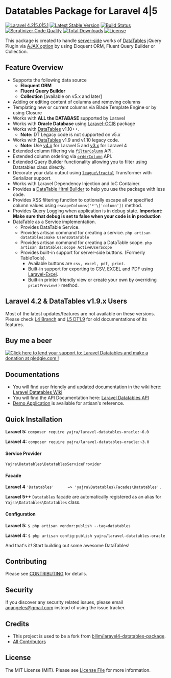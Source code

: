 # Datatables Package for Laravel 4|5

[![Laravel 4.2|5.0|5.1](https://img.shields.io/badge/Laravel-4.2|5.0|5.1-orange.svg)](http://laravel.com)
[![Latest Stable Version](https://poser.pugx.org/yajra/laravel-datatables-oracle/v/stable)](https://packagist.org/packages/yajra/laravel-datatables-oracle)
[![Build Status](https://travis-ci.org/yajra/laravel-datatables.svg?branch=master)](https://travis-ci.org/yajra/laravel-datatables)
[![Scrutinizer Code Quality](https://scrutinizer-ci.com/g/yajra/laravel-datatables/badges/quality-score.png?b=master)](https://scrutinizer-ci.com/g/yajra/laravel-datatables/?branch=master)
[![Total Downloads](https://poser.pugx.org/yajra/laravel-datatables-oracle/downloads)](https://packagist.org/packages/yajra/laravel-datatables-oracle)
[![License](https://poser.pugx.org/yajra/laravel-datatables-oracle/license)](https://packagist.org/packages/yajra/laravel-datatables-oracle)

This package is created to handle [server-side](https://www.datatables.net/manual/server-side) works of [DataTables](http://datatables.net) jQuery Plugin via [AJAX option](https://datatables.net/reference/option/ajax) by using Eloquent ORM, Fluent Query Builder or Collection.

## Feature Overview
- Supports the following data source
    - **Eloquent ORM**
    - **Fluent Query Builder**
    - **Collection** [available on v5.x and later]
- Adding or editing content of columns and removing columns
- Templating new or current columns via Blade Template Engine or by using Closure
- Works with **ALL the DATABASE** supported by Laravel
- Works with **Oracle Database** using [Laravel-OCI8](https://github.com/yajra/laravel-oci8) package
- Works with [DataTables](http://datatables.net) v1.10++.
    - **Note:** DT Legacy code is not supported on v5.x
- Works with [DataTables](http://datatables.net) v1.9 and v1.10 legacy code.
    - **Note:** Use [v4.x](https://github.com/yajra/laravel-datatables-oracle/tree/v4.3.2) for Laravel 5 and [v3.x](https://github.com/yajra/laravel-datatables-oracle/tree/L4) for Laravel 4
- Extended column filtering via [`filterColumn`](http://yajra.github.io/laravel-datatables/api/source-class-yajra.Datatables.Engines.BaseEngine.html#489-503) API.
- Extended column ordering via [`orderColumn`](http://yajra.github.io/laravel-datatables/api/source-class-yajra.Datatables.Engines.BaseEngine.html#505-519) API.
- Extended Query Builder functionality allowing you to filter using Datatables class directly.
- Decorate your data output using [`league\fractal`](https://github.com/thephpleague/fractal) Transformer with Serializer support.
- Works with Laravel Dependency Injection and IoC Container.
- Provides a [DataTable Html Builder](http://datatables.yajrabox.com/html) to help you use the package with less code.
- Provides XSS filtering function to optionally escape all or specified column values using `escapeColumns('*'\['column'])` method.
- Provides Query Logging when application is in debug state. **Important: Make sure that debug is set to false when your code is in production**
- DataTable as a Service implementation.
    - Provides DataTable Service.
    - Provides artisan command for creating a service. `php artisan datatables:make UsersDataTable`
    - Provides artisan command for creating a DataTable scope. `php artisan datatables:scope ActiveUserScope`
    - Provides built-in support for server-side buttons. (Formerly TableTools).
        - Available buttons are `csv, excel, pdf, print`.
        - Built-in support for exporting to CSV, EXCEL and PDF using [Laravel-Excel](https://github.com/Maatwebsite/Laravel-Excel).
        - Built-in printer friendly view or create your own by overriding `printPreview()` method.

## Laravel 4.2 & DataTables v1.9.x Users
Most of the latest updates/features are not available on these versions. Please check [L4 Branch](https://github.com/yajra/laravel-datatables/tree/L4) and [L5 DT1.9](https://github.com/yajra/laravel-datatables/tree/L5-DT1.9) for old documentations of its features.

## Buy me a beer
<a href='https://pledgie.com/campaigns/29515'><img alt='Click here to lend your support to: Laravel Datatables and make a donation at pledgie.com !' src='https://pledgie.com/campaigns/29515.png?skin_name=chrome' border='0' ></a>

## Documentations
- You will find user friendly and updated documentation in the wiki here: [Laravel Datatables Wiki](https://github.com/yajra/laravel-datatables/wiki)
- You will find the API Documentation here: [Laravel Datatables API](http://yajra.github.io/laravel-datatables/api/)
- [Demo Application](http://datatables.yajrabox.com) is available for artisan's reference.

## Quick Installation
**Laravel 5:** `composer require yajra/laravel-datatables-oracle:~6.0`

**Laravel 4:** `composer require yajra/laravel-datatables-oracle:~3.0`

#### Service Provider
`Yajra\Datatables\DatatablesServiceProvider`

#### Facade
**Laravel 4**
`'Datatables'      => 'yajra\Datatables\Facades\Datatables',`

**Laravel 5++**
`Datatables` facade are automatically registered as an alias for `Yajra\Datatables\Datatables` class. 

#### Configuration
**Laravel 5:** `$ php artisan vendor:publish --tag=datatables`

**Laravel 4:** `$ php artisan config:publish yajra/laravel-datatables-oracle`


And that's it! Start building out some awesome DataTables!

## Contributing

Please see [CONTRIBUTING](https://github.com/yajra/laravel-datatables/blob/master/CONTRIBUTING.md) for details.

## Security

If you discover any security related issues, please email [aqangeles@gmail.com](mailto:aqangeles@gmail.com) instead of using the issue tracker.

## Credits

- This project is used to be a fork from [bllim/laravel4-datatables-package](https://github.com/bllim/laravel4-datatables-package).
- [All Contributors](https://github.com/yajra/laravel-datatables/graphs/contributors)

## License

The MIT License (MIT). Please see [License File](https://github.com/yajra/laravel-datatables/blob/master/LICENSE.md) for more information.


